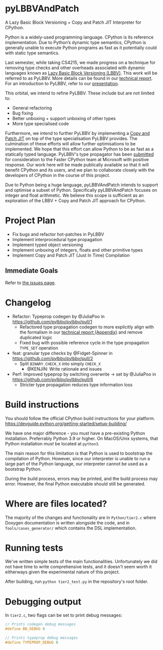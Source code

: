 # pyLBBVAndPatch 

A Lazy Basic Block Versioning + Copy and Patch JIT Interpreter for CPython.

Python is a widely-used programming language. CPython is its reference implementation. Due to Python’s dynamic type semantics, CPython is generally unable to execute Python programs as fast as it potentially could with static type semantics.

Last semester, while taking CS4215, we made progress on a technique for removing type checks and other overheads associated with dynamic languages known as [Lazy Basic Block Versioning (LBBV)](https://arxiv.org/abs/1411.0352). This work will be referred to as PyLBBV. More details can be found in our [technical report](https://github.com/pylbbv/pylbbv/blob/pylbbv/report/CPython_Tier_2_LBBV_Report_For_Repo.pdf). For an introduction to PyLBBV, refer to our [presentation](https://docs.google.com/presentation/d/e/2PACX-1vQ9eUaAdAgU0uFbEkyBbptcLZ4dpdRP-Smg1V499eogiwlWa61EMYVZfNEXg0xNaQvlmdNIn_07HItn/pub?start=false&loop=false&delayms=60000). 

This orbital, we intend to refine PyLBBV. These include but are not limited to:
- General refactoring
- Bug fixing
- Better unboxing + support unboxing of other types
- More type specialised code

Furthermore, we intend to further PyLBBV by implementing a [Copy and Patch JIT](https://arxiv.org/abs/2011.13127) on top of the type specialisation PyLBBV provides. The culmination of these efforts will allow further optimisations to be implemented. We hope that this effort can allow Python to be as fast as a statically typed language. PyLBBV's type propagator has been [submitted](https://github.com/faster-cpython/ideas/issues/564) for consideration to the Faster CPython team at Microsoft with positive response. Our work here will be made publically available so that it will benefit CPython and its users, and we plan to collaborate closely with the developers of CPython in the course of this project.

Due to Python being a huge language, pyLBBVAndPatch intends to support and optimise a subset of Python. Specifically pyLBBVAndPatch focuses on integer and float arithmetic. We believe this scope is sufficient as an exploration of the LBBV + Copy and Patch JIT approach for CPython.

# Project Plan

- Fix bugs and refactor hot-patches in PyLBBV
- Implement interprocedural type propagation
- Implement typed object versioning
- Implement unboxing of integers, floats and other primitive types
- Implement Copy and Patch JIT (Just In Time) Compilation

## Immediate Goals

Refer to [the issues page](https://github.com/pylbbv/pylbbv/issues).

# Changelog

* Refactor: Typeprop codegen by @JuliaPoo in https://github.com/pylbbv/pylbbv/pull/1
    * Refactored type propagation codegen to more explicitly align with the formalism in our [technical report (Appendix)](https://github.com/pylbbv/pylbbv/blob/pylbbv/report/CPython_Tier_2_LBBV_Report_For_Repo.pdf) and remove duplicated logic
    * Fixed bug with possible reference cycle in the type propagation `TYPE_SET` operation
* feat: granular type checks by @Fidget-Spinner in https://github.com/pylbbv/pylbbv/pull/2
    * Split `BINARY_CHECK_X` into simply `CHECK_X`
        * @KENJIN: Write rationale and issues
* Perf: Improved typeprop by switching overwrite -> set by @JuliaPoo in https://github.com/pylbbv/pylbbv/pull/6
    * Stricter type propagation reduces type information loss

# Build instructions

You should follow the official CPython build instructions for your platform.
https://devguide.python.org/getting-started/setup-building/

We have one major difference - you must have a pre-existing Python installation.
Preferrably Python 3.9 or higher. On MacOS/Unix systems, that Python installation
*must* be located at `python3`.

The main reason for this limitation is that Python is used to bootstrap the compilation
of Python. However, since our interpreter is unable to run a large part of the Python
language, our interpreter cannot be used as a bootstrap Python.

During the build process, errors may be printed, and the build process may error. However,
the final Python executable should still be generated.

# Where are files located?

The majority of the changes and functionality are in `Python/tier2.c` where Doxygen documentation
is written alongside the code, and in `Tools/cases_generator/` which contains the DSL implementation.

# Running tests

We've written simple tests of the main functionalities.
Unfortunately we did not have time to write comprehensive tests, and it doesn't seem worth it eitherways given the experimental nature of this project.

After building, run `python tier2_test.py` in the repository's root folder.

# Debugging output

In `tier2.c`, two flags can be set to print debug messages:
```c
// Prints codegen debug messages
#define BB_DEBUG 0

// Prints typeprop debug messages
#define TYPEPROP_DEBUG 0
```